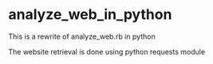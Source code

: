 # analyze_web_in_python
This is a rewrite of analyze_web.rb in python

The website retrieval is done using python requests module

